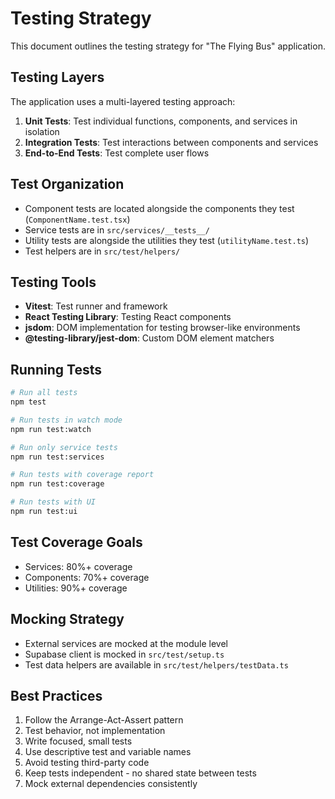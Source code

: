 
# Testing Strategy

This document outlines the testing strategy for "The Flying Bus" application.

## Testing Layers

The application uses a multi-layered testing approach:

1. **Unit Tests**: Test individual functions, components, and services in isolation
2. **Integration Tests**: Test interactions between components and services
3. **End-to-End Tests**: Test complete user flows

## Test Organization

- Component tests are located alongside the components they test (`ComponentName.test.tsx`)
- Service tests are in `src/services/__tests__/`
- Utility tests are alongside the utilities they test (`utilityName.test.ts`)
- Test helpers are in `src/test/helpers/`

## Testing Tools

- **Vitest**: Test runner and framework
- **React Testing Library**: Testing React components
- **jsdom**: DOM implementation for testing browser-like environments
- **@testing-library/jest-dom**: Custom DOM element matchers

## Running Tests

```bash
# Run all tests
npm test

# Run tests in watch mode
npm run test:watch

# Run only service tests
npm run test:services

# Run tests with coverage report
npm run test:coverage

# Run tests with UI
npm run test:ui
```

## Test Coverage Goals

- Services: 80%+ coverage
- Components: 70%+ coverage
- Utilities: 90%+ coverage

## Mocking Strategy

- External services are mocked at the module level
- Supabase client is mocked in `src/test/setup.ts`
- Test data helpers are available in `src/test/helpers/testData.ts`

## Best Practices

1. Follow the Arrange-Act-Assert pattern
2. Test behavior, not implementation
3. Write focused, small tests
4. Use descriptive test and variable names
5. Avoid testing third-party code
6. Keep tests independent - no shared state between tests
7. Mock external dependencies consistently
